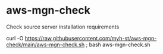 # aws-mgn-check
Check source server installation requirements


curl -O https://raw.githubusercontent.com/myh-st/aws-mgn-check/main/aws-mgn-check.sh ; bash aws-mgn-check.sh
